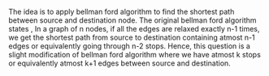 ​The idea is to apply bellman ford algorithm to find the shortest path between source and destination node. The original bellman ford algorithm states , In a graph of n nodes, if all the edges are relaxed exactly n-1 times, we get the shortest path from source to destination containing atmost n-1 edges or equivalently going through n-2 stops. Hence, this question is a slight modification of bellman ford algorithm where we have atmost k stops or equivalently atmost k+1 edges between source and destination.
